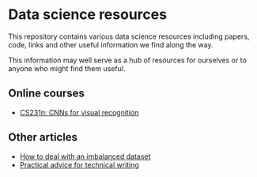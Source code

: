 # Data science resources

This repository contains various data science resources including papers, code, links and other useful information we find along the way.  

This information may well serve as a hub of resources for ourselves or to anyone who might find them useful.


## Online courses

* [CS231n: CNNs for visual recognition](http://cs231n.stanford.edu/2017/)

## Other articles

* [How to deal with an imbalanced dataset](https://towardsdatascience.com/handling-imbalanced-datasets-in-machine-learning-7a0e84220f28)
* [Practical advice for technical writing](https://towardsdatascience.com/practical-advice-for-data-science-writing-cc842795ed52)
